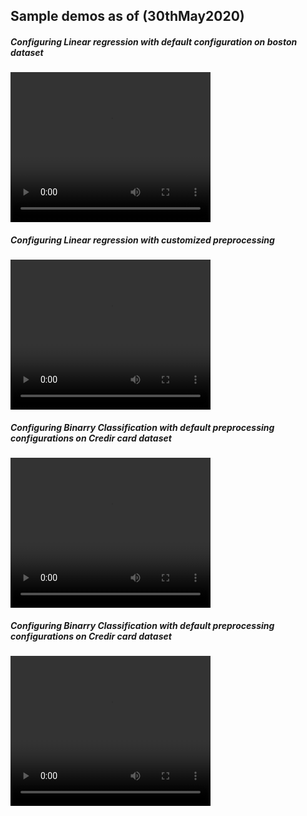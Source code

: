 <h2>Sample demos as of (30thMay2020)</h2>
<h5> Configuring Linear regression with default configuration on boston dataset</h5> 
<!-- ![](assets/regression/default_regression.gif) -->
<video width="320" height="240" controls>
  <source src="../assets/lr-all.mp4" type="video/mp4">
</video>

<h5>Configuring Linear regression with customized preprocessing</h5>
<!-- ![](assets/regression/preprocessing.gif) -->

<video width="320" height="240" controls>
  <source src="../assets/video.mov" type="video/mp4">
</video>

<h5>Configuring Binarry Classification with default preprocessing configurations on Credir card dataset </h5>
<!-- ![](assets/regression/preprocessing.gif) -->

<video width="320" height="240" controls>
  <source src="../assets/bc-cli.mov" type="video/mp4">
</video>


<h5>Configuring Binarry Classification with default preprocessing configurations on Credir card dataset </h5>
<!-- ![](assets/regression/preprocessing.gif) -->

<video width="320" height="240" controls>
  <source src="../assets/bc-cli.mov" type="video/mp4">
</video>

